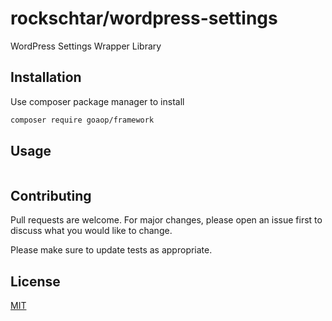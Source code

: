 # rockschtar/wordpress-settings

WordPress Settings Wrapper Library

## Installation

Use composer package manager to install

```bash
composer require goaop/framework
```

## Usage

```php
```

## Contributing
Pull requests are welcome. For major changes, please open an issue first to discuss what you would like to change.

Please make sure to update tests as appropriate.

## License
[MIT](https://choosealicense.com/licenses/mit/)